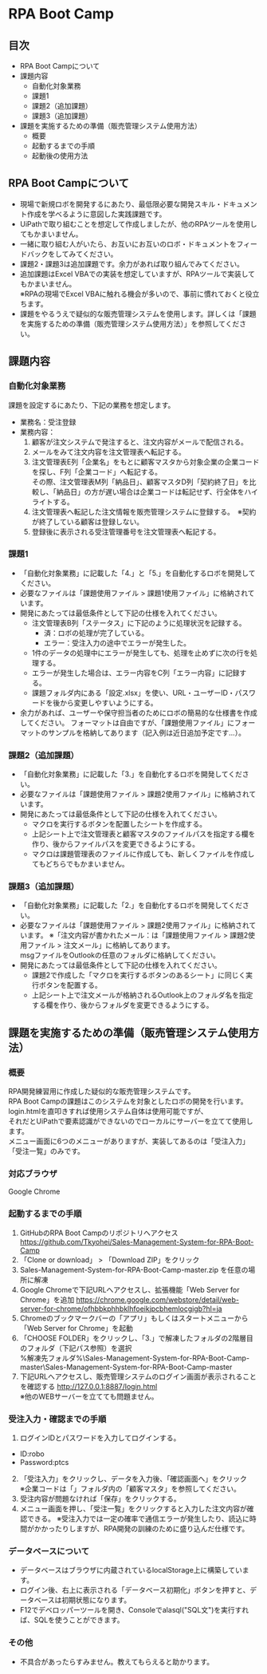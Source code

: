 # RPA Boot Camp
## 目次
 * RPA Boot Campについて
 * 課題内容
   * 自動化対象業務
   * 課題1
   * 課題2（追加課題）
   * 課題3（追加課題）
 * 課題を実施するための準備（販売管理システム使用方法）
   * 概要
   * 起動するまでの手順
   * 起動後の使用方法
  
## RPA Boot Campについて
* 現場で新規ロボを開発するにあたり、最低限必要な開発スキル・ドキュメント作成を学べるように意図した実践課題です。  
* UiPathで取り組むことを想定して作成しましたが、他のRPAツールを使用してもかまいません。  
* 一緒に取り組む人がいたら、お互いにお互いのロボ・ドキュメントをフィードバックをしてみてください。
* 課題2・課題3は追加課題です。余力があれば取り組んでみてください。
* 追加課題はExcel VBAでの実装を想定していますが、RPAツールで実装してもかまいません。  
  ※RPAの現場でExcel VBAに触れる機会が多いので、事前に慣れておくと役立ちます。
* 課題をやるうえで疑似的な販売管理システムを使用します。詳しくは「課題を実施するための準備（販売管理システム使用方法）」を参照してください。

## 課題内容
### 自動化対象業務
課題を設定するにあたり、下記の業務を想定します。
* 業務名：受注登録
* 業務内容：
  1. 顧客が注文システムで発注すると、注文内容がメールで配信される。
  2. メールをみて注文内容を注文管理表へ転記する。
  3. 注文管理表E列「企業名」をもとに顧客マスタから対象企業の企業コードを探し、F列「企業コード」へ転記する。  
     その際、注文管理表M列「納品日」、顧客マスタD列「契約終了日」を比較し、「納品日」の方が遅い場合は企業コードは転記せず、行全体をハイライトする。
  4. 注文管理表へ転記した注文情報を販売管理システムに登録する。　※契約が終了している顧客は登録しない。
  5. 登録後に表示される受注管理番号を注文管理表へ転記する。

### 課題1
* 「自動化対象業務」に記載した「4.」と「5.」を自動化するロボを開発してください。  
* 必要なファイルは「課題使用ファイル > 課題1使用ファイル」に格納されています。  
* 開発にあたっては最低条件として下記の仕様を入れてください。  
    * 注文管理表B列「ステータス」に下記のように処理状況を記録する。
        * 済：ロボの処理が完了している。
        * エラー：受注入力の途中でエラーが発生した。
    * 1件のデータの処理中にエラーが発生しても、処理を止めずに次の行を処理する。
    * エラーが発生した場合は、エラー内容をC列「エラー内容」に記録する。
    * 課題フォルダ内にある「設定.xlsx」を使い、URL・ユーザーID・パスワードを後から変更しやすいようにする。
 * 余力があれば、ユーザーや保守担当者のためにロボの簡易的な仕様書を作成してください。
   フォーマットは自由ですが、「課題使用ファイル」にフォーマットのサンプルを格納してあります（記入例は近日追加予定です...）。
 
### 課題2（追加課題）
* 「自動化対象業務」に記載した「3.」を自動化するロボを開発してください。  
* 必要なファイルは「課題使用ファイル > 課題2使用ファイル」に格納されています。  
* 開発にあたっては最低条件として下記の仕様を入れてください。 
    * マクロを実行するボタンを配置したシートを作成する。
    * 上記シート上で注文管理表と顧客マスタのファイルパスを指定する欄を作り、後からファイルパスを変更できるようにする。
    * マクロは課題管理表のファイルに作成しても、新しくファイルを作成してもどちらでもかまいません。

### 課題3（追加課題）
* 「自動化対象業務」に記載した「2.」を自動化するロボを開発してください。  
* 必要なファイルは「課題使用ファイル > 課題2使用ファイル」に格納されています。
  ※「注文内容が書かれたメール：は「課題使用ファイル > 課題2使用ファイル > 注文メール」に格納してあります。  
    msgファイルをOutlookの任意のフォルダに格納してください。
* 開発にあたっては最低条件として下記の仕様を入れてください。 
    * 課題2で作成した「マクロを実行するボタンのあるシート」に同じく実行ボタンを配置する。
    * 上記シート上で注文メールが格納されるOutlook上のフォルダ名を指定する欄を作り、後からフォルダを変更できるようにする。

## 課題を実施するための準備（販売管理システム使用方法）
### 概要  
RPA開発練習用に作成した疑似的な販売管理システムです。  
RPA Boot Campの課題はこのシステムを対象としたロボの開発を行います。  
login.htmlを直叩きすれば使用システム自体は使用可能ですが、  
それだとUiPathで要素認識ができないのでローカルにサーバーを立てて使用します。  
メニュー画面に6つのメニューがありますが、実装してあるのは「受注入力」「受注一覧」のみです。

### 対応ブラウザ
Google Chrome

### 起動するまでの手順
1. GitHubのRPA Boot Campのリポジトリへアクセス  
    https://github.com/Tkyohei/Sales-Management-System-for-RPA-Boot-Camp  
2. 「Clone or download」 > 「Download ZIP」をクリック
3. Sales-Management-System-for-RPA-Boot-Camp-master.zip を任意の場所に解凍
4. Google Chromeで下記URLへアクセスし、拡張機能「Web Server for Chrome」を追加
    https://chrome.google.com/webstore/detail/web-server-for-chrome/ofhbbkphhbklhfoeikjpcbhemlocgigb?hl=ja  
5. Chromeのブックマークバーの「アプリ」もしくはスタートメニューから「Web Server for Chrome」を起動
6. 「CHOOSE FOLDER」をクリックし、「3.」で解凍したフォルダの2階層目のフォルダ（下記パス参照）を選択  
    %解凍先フォルダ%\Sales-Management-System-for-RPA-Boot-Camp-master\Sales-Management-System-for-RPA-Boot-Camp-master  
7. 下記URLへアクセスし、販売管理システムのログイン画面が表示されることを確認する
    http://127.0.0.1:8887/login.html  
※他のWEBサーバーを立てても問題ません。  

### 受注入力・確認までの手順
1. ログインIDとパスワードを入力してログインする。
  * ID:robo  
  * Password:ptcs  
2. 「受注入力」をクリックし、データを入力後、「確認画面へ」をクリック  
    ※企業コードは「」フォルダ内の「顧客マスタ」を参照してください。  
3. 受注内容が問題なければ「保存」をクリックする。
4. メニュー画面を押し、「受注一覧」をクリックすると入力した注文内容が確認できる。
※受注入力では一定の確率で通信エラーが発生したり、読込に時間がかかったりしますが、RPA開発の訓練のために盛り込んだ仕様です。

### データベースについて
  * データベースはブラウザに内蔵されているlocalStorage上に構築しています。
  * ログイン後、右上に表示される「データベース初期化」ボタンを押すと、データベースは初期状態になります。
  * F12でデベロッパーツールを開き、Consoleでalasql("SQL文")を実行すれば、SQLを使うことができます。

### その他
* 不具合があったらすみません。教えてもらえると助かります。
